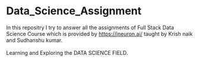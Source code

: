 # Data_Science_Assignment

In this repositry I try to answer all the assignments of Full Stack Data Science Course which is provided by <href>https://ineuron.ai/</herf> taught by Krish naik and Sudhanshu kumar.<br>
<br>
Learning and Exploring the DATA SCIENCE FIELD.
